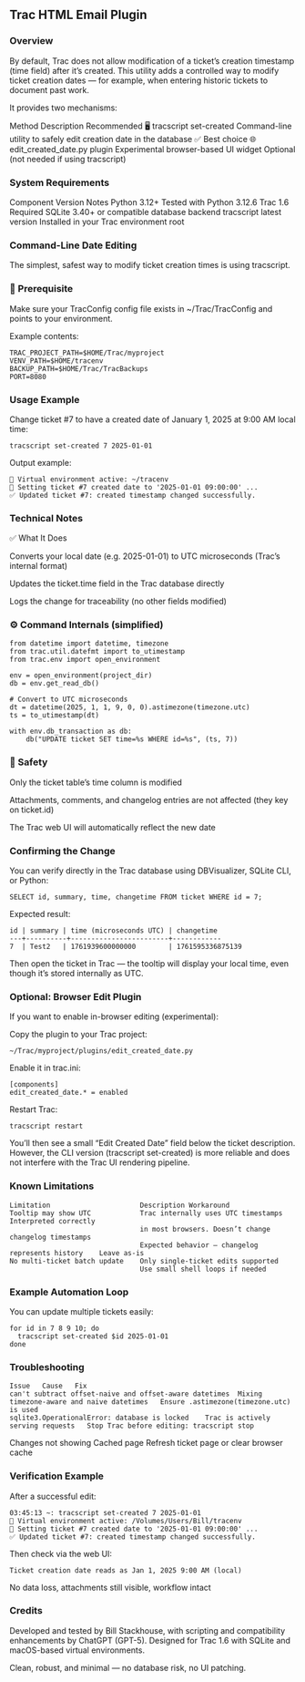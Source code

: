 ## Trac HTML Email Plugin
### Overview

By default, Trac does not allow modification of a ticket’s creation timestamp (time field) after it’s created.
This utility adds a controlled way to modify ticket creation dates — for example, when entering historic tickets to document past work.

It provides two mechanisms:

Method	Description	Recommended
🖥️ tracscript set-created	Command-line utility to safely edit creation date in the database	✅ Best choice
🌐 edit_created_date.py plugin	Experimental browser-based UI widget	Optional (not needed if using tracscript)


### System Requirements
Component	Version	Notes
Python	3.12+	Tested with Python 3.12.6
Trac	1.6	Required
SQLite	3.40+	or compatible database backend
tracscript	latest version	Installed in your Trac environment root


### Command-Line Date Editing

The simplest, safest way to modify ticket creation times is using tracscript.

### 🧠 Prerequisite

Make sure your TracConfig config file exists in ~/Trac/TracConfig and points to your environment.


Example contents:

~~~
TRAC_PROJECT_PATH=$HOME/Trac/myproject
VENV_PATH=$HOME/tracenv
BACKUP_PATH=$HOME/Trac/TracBackups
PORT=8080
~~~

### Usage Example

Change ticket #7 to have a created date of January 1, 2025 at 9:00 AM local time:

~~~
tracscript set-created 7 2025-01-01
~~~

Output example:

~~~
🧠 Virtual environment active: ~/tracenv
📝 Setting ticket #7 created date to '2025-01-01 09:00:00' ...
✅ Updated ticket #7: created timestamp changed successfully.
~~~

### Technical Notes
✅ What It Does

Converts your local date (e.g. 2025-01-01) to UTC microseconds (Trac’s internal format)

Updates the ticket.time field in the Trac database directly

Logs the change for traceability (no other fields modified)

### ⚙️ Command Internals (simplified)

~~~
from datetime import datetime, timezone
from trac.util.datefmt import to_utimestamp
from trac.env import open_environment

env = open_environment(project_dir)
db = env.get_read_db()

# Convert to UTC microseconds
dt = datetime(2025, 1, 1, 9, 0, 0).astimezone(timezone.utc)
ts = to_utimestamp(dt)

with env.db_transaction as db:
    db("UPDATE ticket SET time=%s WHERE id=%s", (ts, 7))
~~~

### 🧩 Safety

Only the ticket table’s time column is modified

Attachments, comments, and changelog entries are not affected (they key on ticket.id)

The Trac web UI will automatically reflect the new date

### Confirming the Change

You can verify directly in the Trac database using DBVisualizer, SQLite CLI, or Python:

~~~
SELECT id, summary, time, changetime FROM ticket WHERE id = 7;
~~~

Expected result:

~~~
id | summary | time (microseconds UTC) | changetime
---+----------+------------------------+------------
7  | Test2   | 1761939600000000        | 1761595336875139
~~~

Then open the ticket in Trac — the tooltip will display your local time, even though it’s stored internally as UTC.

### Optional: Browser Edit Plugin

If you want to enable in-browser editing (experimental):

Copy the plugin to your Trac project:

~~~
~/Trac/myproject/plugins/edit_created_date.py
~~~

Enable it in trac.ini:

~~~
[components]
edit_created_date.* = enabled
~~~

Restart Trac:

~~~
tracscript restart
~~~

You’ll then see a small “Edit Created Date” field below the ticket description.
However, the CLI version (tracscript set-created) is more reliable and does not interfere with the Trac UI rendering pipeline.

### Known Limitations

~~~
Limitation                      Description	Workaround
Tooltip may show UTC            Trac internally uses UTC timestamps	Interpreted correctly
                                in most browsers. Doesn’t change changelog timestamps
                                Expected behavior — changelog represents history	Leave as-is
No multi-ticket batch update    Only single-ticket edits supported
                                Use small shell loops if needed
~~~

### Example Automation Loop

You can update multiple tickets easily:

~~~
for id in 7 8 9 10; do
  tracscript set-created $id 2025-01-01
done
~~~

### Troubleshooting

~~~
Issue	Cause	Fix
can't subtract offset-naive and offset-aware datetimes	Mixing timezone-aware and naive datetimes	Ensure .astimezone(timezone.utc) is used
sqlite3.OperationalError: database is locked	Trac is actively serving requests	Stop Trac before editing: tracscript stop
~~~

Changes not showing	Cached page	Refresh ticket page or clear browser cache


### Verification Example

After a successful edit:

~~~
03:45:13 ~: tracscript set-created 7 2025-01-01
🧠 Virtual environment active: /Volumes/Users/Bill/tracenv
📝 Setting ticket #7 created date to '2025-01-01 09:00:00' ...
✅ Updated ticket #7: created timestamp changed successfully.
~~~

Then check via the web UI:

~~~
Ticket creation date reads as Jan 1, 2025 9:00 AM (local)
~~~

No data loss, attachments still visible, workflow intact

### Credits

Developed and tested by Bill Stackhouse, with scripting and compatibility enhancements by ChatGPT (GPT-5).
Designed for Trac 1.6 with SQLite and macOS-based virtual environments.

Clean, robust, and minimal — no database risk, no UI patching.

